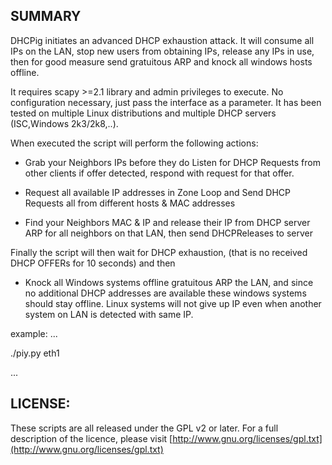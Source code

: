 SUMMARY
-------

DHCPig initiates an advanced DHCP exhaustion attack. It will consume all IPs on the LAN, stop new users from obtaining IPs,
release any IPs in use, then for good measure send gratuitous ARP and knock all windows hosts offline.

It requires scapy >=2.1 library and admin privileges to execute. No configuration necessary, just pass the interface as 
a parameter. It has been tested on multiple Linux distributions and multiple DHCP servers (ISC,Windows 2k3/2k8,..).


When executed the script will perform the following actions:

* Grab your Neighbors IPs before they do
	Listen for DHCP Requests from other clients if offer detected, respond with request for that offer.

* Request all available IP addresses in Zone
	Loop and Send DHCP Requests all from different hosts & MAC addresses

* Find your Neighbors MAC & IP and release their IP from DHCP server
	ARP for all neighbors on that LAN, then send DHCPReleases to server
	

Finally the script will then wait for DHCP exhaustion, (that is no received DHCP OFFERs for 10 seconds)  and then 


* Knock all Windows systems offline
	gratuitous ARP the LAN, and since no additional DHCP addresses are available these windows systems should stay 
offline.  Linux systems will not give up IP even when another system on LAN is detected with same IP.


example:
...

./piy.py eth1

...

LICENSE:
--------
These scripts are all released under the GPL v2 or later.  For a full description of the licence, 
please visit [http://www.gnu.org/licenses/gpl.txt](http://www.gnu.org/licenses/gpl.txt)


